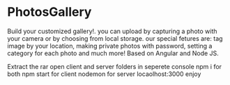 # PhotosGallery
Build your customized gallery!. you can upload by capturing a photo with your camera or by choosing from local storage. our special fetures are: tag image by your location, making private photos with password, setting a category for each photo and much more! Based on Angular and Node JS.

Extract the rar
open client and server folders in seperete console
npm i for both
npm start for client
nodemon for server
locaolhost:3000
enjoy
